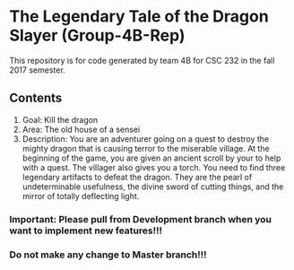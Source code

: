 # The Legendary Tale of the Dragon Slayer (Group-4B-Rep)
This repository is for code generated by team 4B for CSC 232 in the fall 2017 semester.


## Contents
1. Goal: Kill the dragon
2. Area: The old house of a sensei
3. Description: You are an adventurer going on a quest to destroy the mighty dragon that is causing terror
to the miserable village. At the beginning of the game, you are given an ancient scroll by
your to help with a quest. The villager also gives you a torch. You need to find three
legendary artifacts to defeat the dragon. They are the pearl of undeterminable usefulness,
the divine sword of cutting things, and the mirror of totally deflecting light.

### Important: Please pull from Development branch when you want to implement new features!!!
###            Do not make any change to Master branch!!!
